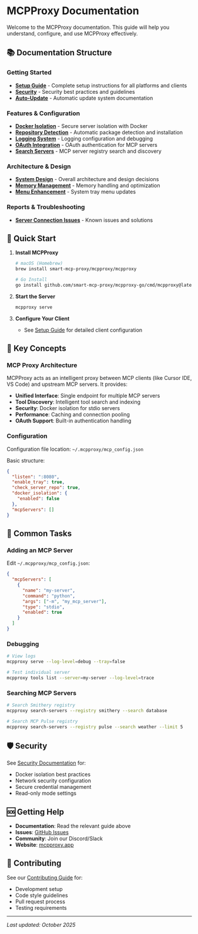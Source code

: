 # MCPProxy Documentation

Welcome to the MCPProxy documentation. This guide will help you understand, configure, and use MCPProxy effectively.

## 📚 Documentation Structure

### Getting Started
- **[Setup Guide](setup.md)** - Complete setup instructions for all platforms and clients
- **[Security](SECURITY.md)** - Security best practices and guidelines
- **[Auto-Update](AUTOUPDATE.md)** - Automatic update system documentation

### Features & Configuration
- **[Docker Isolation](docker-isolation.md)** - Secure server isolation with Docker
- **[Repository Detection](repository-detection.md)** - Automatic package detection and installation
- **[Logging System](logging.md)** - Logging configuration and debugging
- **[OAuth Integration](mcp-go-oauth.md)** - OAuth authentication for MCP servers
- **[Search Servers](search_servers.md)** - MCP server registry search and discovery

### Architecture & Design
- **[System Design](architecture/DESIGN.md)** - Overall architecture and design decisions
- **[Memory Management](architecture/MEMORY.md)** - Memory handling and optimization
- **[Menu Enhancement](architecture/MENU_UPDATE_ENHANCEMENT.md)** - System tray menu updates

### Reports & Troubleshooting
- **[Server Connection Issues](reports/server_connection_issues.md)** - Known issues and solutions

## 🚀 Quick Start

1. **Install MCPProxy**
   ```bash
   # macOS (Homebrew)
   brew install smart-mcp-proxy/mcpproxy/mcpproxy

   # Go Install
   go install github.com/smart-mcp-proxy/mcpproxy-go/cmd/mcpproxy@latest
   ```

2. **Start the Server**
   ```bash
   mcpproxy serve
   ```

3. **Configure Your Client**
   - See [Setup Guide](setup.md) for detailed client configuration

## 📖 Key Concepts

### MCP Proxy Architecture
MCPProxy acts as an intelligent proxy between MCP clients (like Cursor IDE, VS Code) and upstream MCP servers. It provides:

- **Unified Interface**: Single endpoint for multiple MCP servers
- **Tool Discovery**: Intelligent tool search and indexing
- **Security**: Docker isolation for stdio servers
- **Performance**: Caching and connection pooling
- **OAuth Support**: Built-in authentication handling

### Configuration
Configuration file location: `~/.mcpproxy/mcp_config.json`

Basic structure:
```json
{
  "listen": ":8080",
  "enable_tray": true,
  "check_server_repo": true,
  "docker_isolation": {
    "enabled": false
  },
  "mcpServers": []
}
```

## 🔧 Common Tasks

### Adding an MCP Server
Edit `~/.mcpproxy/mcp_config.json`:
```json
{
  "mcpServers": [
    {
      "name": "my-server",
      "command": "python",
      "args": ["-m", "my_mcp_server"],
      "type": "stdio",
      "enabled": true
    }
  ]
}
```

### Debugging
```bash
# View logs
mcpproxy serve --log-level=debug --tray=false

# Test individual server
mcpproxy tools list --server=my-server --log-level=trace
```

### Searching MCP Servers
```bash
# Search Smithery registry
mcpproxy search-servers --registry smithery --search database

# Search MCP Pulse registry
mcpproxy search-servers --registry pulse --search weather --limit 5
```

## 🛡️ Security

See [Security Documentation](SECURITY.md) for:
- Docker isolation best practices
- Network security configuration
- Secure credential management
- Read-only mode settings

## 🆘 Getting Help

- **Documentation**: Read the relevant guide above
- **Issues**: [GitHub Issues](https://github.com/smart-mcp-proxy/mcpproxy-go/issues)
- **Community**: Join our Discord/Slack
- **Website**: [mcpproxy.app](https://mcpproxy.app)

## 📝 Contributing

See our [Contributing Guide](../CONTRIBUTING.md) for:
- Development setup
- Code style guidelines
- Pull request process
- Testing requirements

---

*Last updated: October 2025*
